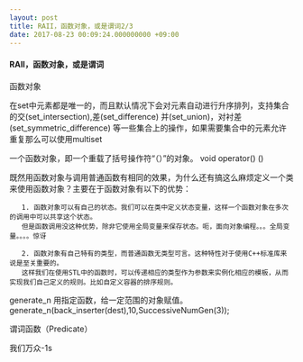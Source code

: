 ```yaml
---
layout: post
title: RAII，函数对象，或是谓词2/3
date: 2017-08-23 00:09:24.000000000 +09:00
---
```


#### RAII，函数对象，或是谓词

函数对象

在set中元素都是唯一的，而且默认情况下会对元素自动进行升序排列，支持集合的交(set_intersection),差(set_difference) 并(set_union)，对衬差(set_symmetric_difference) 等一些集合上的操作，如果需要集合中的元素允许重复那么可以使用multiset

一个函数对象，即一个重载了括号操作符“（）”的对象。 void operator() ()

既然用函数对象与调用普通函数有相同的效果，为什么还有搞这么麻烦定义一个类来使用函数对象？主要在于函数对象有以下的优势：

       1. 函数对象可以有自己的状态。我们可以在类中定义状态变量，这样一个函数对象在多次的调用中可以共享这个状态。
       但是函数调用没这种优势，除非它使用全局变量来保存状态。呃，面向对象编程。。。全局变量。。。。惊讶

       2. 函数对象有自己特有的类型，而普通函数无类型可言。这种特性对于使用C++标准库来说是至关重要的。
       这样我们在使用STL中的函数时，可以传递相应的类型作为参数来实例化相应的模板，从而实现我们自己定义的规则。比如自定义容器的排序规则。

generate_n 用指定函数，给一定范围的对象赋值。
generate_n(back_inserter(dest),10,SuccessiveNumGen(3));  

谓词函数（Predicate）

我们万众-1s
